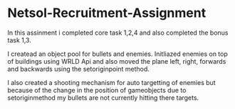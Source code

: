 # Netsol-Recruitment-Assignment
 
In this assinment i completed core task 1,2,4 and also completed the bonus task 1,3.

I createad an object pool for bullets and enemies. Initliazed enemies on top of buildings using WRLD Api and also moved the plane left, right, forwards and backwards using the setoriginpoint method. 

I also created a shooting mechanism for auto targetting of enemies but because of the change in the position of gameobjects due to setoriginmethod my bullets are not currently hitting there targets.
